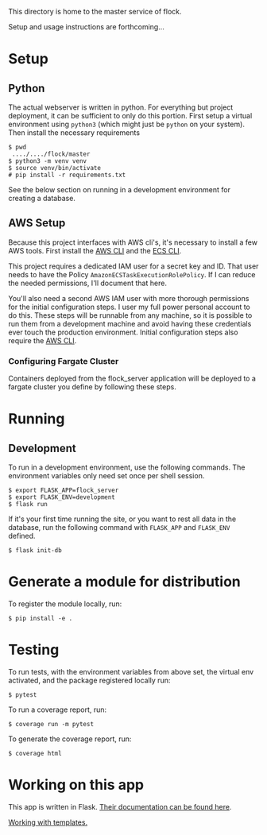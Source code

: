 This directory is home to the master service of flock.

Setup and usage instructions are forthcoming...

# Setup
## Python
The actual webserver is written in python. For everything but project
deployment, it can be sufficient to only do this portion.
First setup a virtual environment using `python3` (which might just be `python`
on your system). Then install the necessary requirements

```
$ pwd
 ..../..../flock/master
$ python3 -m venv venv
$ source venv/bin/activate
# pip install -r requirements.txt
```
See the below section on running in a development environment for creating
a database.

## AWS Setup
Because this project interfaces with AWS cli's, it's necessary to install a
few AWS tools. First install the [AWS CLI]()
and the [ECS CLI](https://docs.aws.amazon.com/AmazonECS/latest/developerguide/ECS_CLI_installation.html).

This project requires a dedicated IAM user for a secret key and ID.
That user needs to have the Policy `AmazonECSTaskExecutionRolePolicy`.
If I can reduce the needed permissions, I'll document that here.

You'll also need a second AWS IAM user with more thorough permissions for the
initial configuration steps. I user my full power personal account to do this.
These steps will be runnable from any machine, so it is possible to run them
from a development machine and avoid having these credentials ever touch the
production environment. Initial configuration steps also require the
[AWS CLI](https://docs.aws.amazon.com/cli/latest/userguide/cli-chap-install.html).

### Configuring Fargate Cluster
Containers deployed from the flock_server application will be deployed to
a fargate cluster you define by following these steps. 

# Running
## Development
To run in a development environment, use the following commands. The environment
variables only need set once per shell session.
```
$ export FLASK_APP=flock_server
$ export FLASK_ENV=development
$ flask run
```
If it's your first time running the site, or you want to rest all data in the
database, run the following command with `FLASK_APP` and `FLASK_ENV` defined.
```
$ flask init-db
```

# Generate a module for distribution
To register the module locally, run:
```
$ pip install -e .
```

# Testing
To run tests, with the environment variables from above set, the virtual env
activated, and the package registered locally run:
```
$ pytest
```
To run a coverage report, run:
```
$ coverage run -m pytest
```
To generate the coverage report, run:
```
$ coverage html
```

# Working on this app
This app is written in Flask.
 [Their documentation can be found here](http://flask.pocoo.org/docs/1.0/).

[Working with templates.](http://flask.pocoo.org/docs/1.0/patterns/templateinheritance/#template-inheritance)

